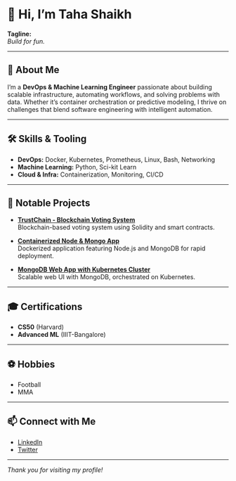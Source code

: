 # 👋 Hi, I’m Taha Shaikh

**Tagline:**  
_Build for fun._

---

## 🚀 About Me

I’m a **DevOps & Machine Learning Engineer** passionate about building scalable infrastructure, automating workflows, and solving problems with data. Whether it’s container orchestration or predictive modeling, I thrive on challenges that blend software engineering with intelligent automation.

---

## 🛠️ Skills & Tooling

- **DevOps:** Docker, Kubernetes, Prometheus, Linux, Bash, Networking
- **Machine Learning:** Python, Sci-kit Learn
- **Cloud & Infra:** Containerization, Monitoring, CI/CD

---

## 🌟 Notable Projects

- [**TrustChain - Blockchain Voting System**](https://github.com/NerdyTaha/TrustChain-BlockchainVotingProject)  
  Blockchain-based voting system using Solidity and smart contracts.

- [**Containerized Node & Mongo App**](https://github.com/NerdyTaha/Containerized-Node-and-Mongo-App)  
  Dockerized application featuring Node.js and MongoDB for rapid deployment.

- [**MongoDB Web App with Kubernetes Cluster**](https://github.com/NerdyTaha/MongoDB-web-app-with-Kubernetes-Cluster.)  
  Scalable web UI with MongoDB, orchestrated on Kubernetes.

---

## 🎓 Certifications

- **CS50** (Harvard)
- **Advanced ML** (IIIT-Bangalore)

---

## ⚽ Hobbies

- Football
- MMA

---

## 📫 Connect with Me

- [LinkedIn](https://www.linkedin.com/in/taha-shaikhh)
- [Twitter](https://twitter.com/iam_TahaShaikh)

---

_Thank you for visiting my profile!_